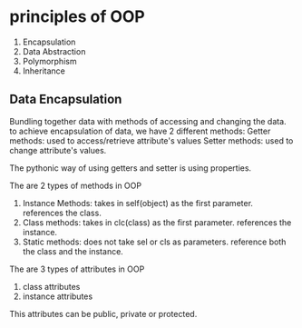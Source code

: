 # principles of OOP
1. Encapsulation
2. Data Abstraction
3. Polymorphism
4. Inheritance

## Data Encapsulation
Bundling together data with methods of accessing and changing the data. 
to achieve encapsulation of data, we have 2 different methods: 
Getter methods: used to access/retrieve attribute's values 
Setter methods: used to change attribute's values. 

The pythonic way of using getters and setter is using properties.   

The are 2 types of methods in OOP
1. Instance Methods: takes in self(object) as the first parameter. references the class.
2. Class methods: takes in clc(class) as the first parameter. references the instance.
3. Static methods: does not take sel or cls as parameters. reference both the class and the instance.

The are 3 types of attributes in OOP
1. class attributes
2. instance attributes

This attributes can be public, private or protected.
